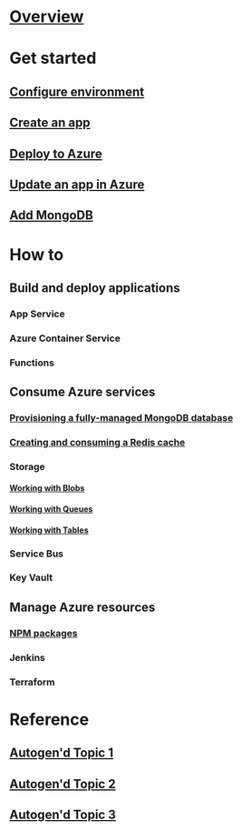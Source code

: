 # [Overview](index.md)

# Get started

## [Configure environment](get-started-setup.md)
## [Create an app](get-started-create-node-app.md)
## [Deploy to Azure](get-started-deploy-to-azure.md)
## [Update an app in Azure](get-started-updates.md)
## [Add MongoDB](get-started-mongodb.md)

# How to

## Build and deploy applications
### App Service
### Azure Container Service
### Functions

## Consume Azure services

### [Provisioning a fully-managed MongoDB database](/azure/documentdb/documentdb-nodejs-application?toc=/node-sandbox/toc.json&bc=/node-sandbox/breadcrumb/toc.json)

### [Creating and consuming a Redis cache](/azure/redis-cache/cache-nodejs-get-started?toc=/node-sandbox/toc.json&bc=/node-sandbox/breadcrumb/toc.json)

### Storage
#### [Working with Blobs](/azure/storage/storage-nodejs-how-to-use-blob-storage?toc=/node-sandbox/toc.json&bc=/node-sandbox/breadcrumb/toc.json)
#### [Working with Queues](/azure/storage/storage-nodejs-how-to-use-queues?toc=/node-sandbox/toc.json&bc=/node-sandbox/breadcrumb/toc.json)
#### [Working with Tables](/azure/storage/storage-nodejs-how-to-use-table-storage?toc=/node-sandbox/toc.json&bc=/node-sandbox/breadcrumb/toc.json)

### Service Bus

### Key Vault

## Manage Azure resources

### [NPM packages](packages.md)

### Jenkins

### Terraform

# Reference
## [Autogen'd Topic 1](#)
## [Autogen'd Topic 2](#)
## [Autogen'd Topic 3](#)

